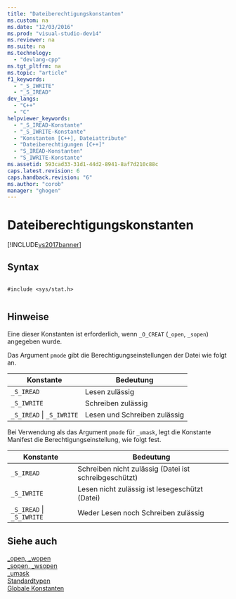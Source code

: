 ```yaml
---
title: "Dateiberechtigungskonstanten"
ms.custom: na
ms.date: "12/03/2016"
ms.prod: "visual-studio-dev14"
ms.reviewer: na
ms.suite: na
ms.technology: 
  - "devlang-cpp"
ms.tgt_pltfrm: na
ms.topic: "article"
f1_keywords: 
  - "_S_IWRITE"
  - "_S_IREAD"
dev_langs: 
  - "C++"
  - "C"
helpviewer_keywords: 
  - "_S_IREAD-Konstante"
  - "_S_IWRITE-Konstante"
  - "Konstanten [C++], Dateiattribute"
  - "Dateiberechtigungen [C++]"
  - "S_IREAD-Konstanten"
  - "S_IWRITE-Konstante"
ms.assetid: 593cad33-31d1-44d2-8941-8af7d210c88c
caps.latest.revision: 6
caps.handback.revision: "6"
ms.author: "corob"
manager: "ghogen"
---
```

# Dateiberechtigungskonstanten
[!INCLUDE[vs2017banner](../assembler/inline/includes/vs2017banner.md)]

## Syntax  
  
```  
  
#include <sys/stat.h>  
  
```  
  
## Hinweise  
 Eine dieser Konstanten ist erforderlich, wenn `_O_CREAT` \(`_open`, `_sopen`\) angegeben wurde.  
  
 Das Argument `pmode` gibt die Berechtigungseinstellungen der Datei wie folgt an.  
  
|Konstante|Bedeutung|  
|---------------|---------------|  
|`_S_IREAD`|Lesen zulässig|  
|`_S_IWRITE`|Schreiben zulässig|  
|`_S_IREAD`  &#124; `_S_IWRITE`|Lesen und Schreiben zulässig|  
  
 Bei Verwendung als das Argument `pmode` für `_umask`, legt die Konstante Manifest die Berechtigungseinstellung, wie folgt fest.  
  
|Konstante|Bedeutung|  
|---------------|---------------|  
|`_S_IREAD`|Schreiben nicht zulässig \(Datei ist schreibgeschützt\)|  
|`_S_IWRITE`|Lesen nicht zulässig ist lesegeschützt \(Datei\)|  
|`_S_IREAD`  &#124; `_S_IWRITE`|Weder Lesen noch Schreiben zulässig|  
  
## Siehe auch  
 [\_open, \_wopen](../c-runtime-library/reference/open-wopen.md)   
 [\_sopen, \_wsopen](../c-runtime-library/reference/sopen-wsopen.md)   
 [\_umask](../c-runtime-library/reference/umask.md)   
 [Standardtypen](../c-runtime-library/standard-types.md)   
 [Globale Konstanten](../c-runtime-library/global-constants.md)